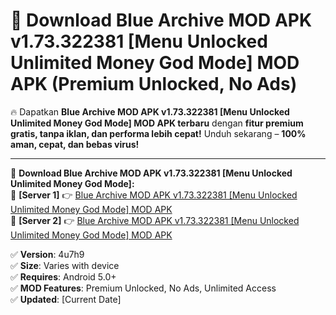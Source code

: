 # 🚀 Download Blue Archive MOD APK v1.73.322381 [Menu Unlocked Unlimited Money God Mode] MOD APK (Premium Unlocked, No Ads)  

🔥 Dapatkan **Blue Archive MOD APK v1.73.322381 [Menu Unlocked Unlimited Money God Mode] MOD APK terbaru** dengan **fitur premium gratis, tanpa iklan, dan performa lebih cepat!** Unduh sekarang – **100% aman, cepat, dan bebas virus!**  

---


🔽 **Download Blue Archive MOD APK v1.73.322381 [Menu Unlocked Unlimited Money God Mode]:**  
🔹 **[Server 1]** 👉 [Blue Archive MOD APK v1.73.322381 [Menu Unlocked Unlimited Money God Mode] MOD APK](https://apkcomod.com?title=Blue_Archive_MOD_APK_v1.73.322381_[Menu_Unlocked_Unlimited_Money_God_Mode])  
🔹 **[Server 2]** 👉 [Blue Archive MOD APK v1.73.322381 [Menu Unlocked Unlimited Money God Mode] MOD APK](https://apkcomod.com?title=Blue_Archive_MOD_APK_v1.73.322381_[Menu_Unlocked_Unlimited_Money_God_Mode])  


✅ **Version**: 4u7h9  
✅ **Size**: Varies with device  
✅ **Requires**: Android 5.0+  
✅ **MOD Features**: Premium Unlocked, No Ads, Unlimited Access  
✅ **Updated**: [Current Date]  